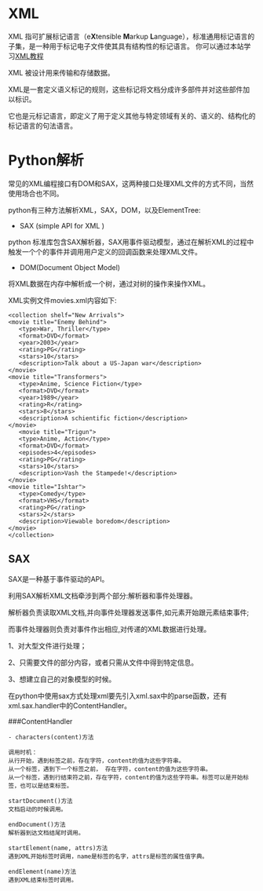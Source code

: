 # XML

XML 指可扩展标记语言（e**X**tensible **M**arkup **L**anguage），标准通用标记语言的子集，是一种用于标记电子文件使其具有结构性的标记语言。 你可以通过本站学习[XML教程](http://www.runoob.com/xml/xml-tutorial.html)

XML 被设计用来传输和存储数据。

XML是一套定义语义标记的规则，这些标记将文档分成许多部件并对这些部件加以标识。

它也是元标记语言，即定义了用于定义其他与特定领域有关的、语义的、结构化的标记语言的句法语言。

# Python解析

常见的XML编程接口有DOM和SAX，这两种接口处理XML文件的方式不同，当然使用场合也不同。

python有三种方法解析XML，SAX，DOM，以及ElementTree:

- SAX (simple API for XML )

python 标准库包含SAX解析器，SAX用事件驱动模型，通过在解析XML的过程中触发一个个的事件并调用用户定义的回调函数来处理XML文件。

- DOM(Document Object Model)

将XML数据在内存中解析成一个树，通过对树的操作来操作XML。

XML实例文件movies.xml内容如下:

```
<collection shelf="New Arrivals">
<movie title="Enemy Behind">
   <type>War, Thriller</type>
   <format>DVD</format>
   <year>2003</year>
   <rating>PG</rating>
   <stars>10</stars>
   <description>Talk about a US-Japan war</description>
</movie>
<movie title="Transformers">
   <type>Anime, Science Fiction</type>
   <format>DVD</format>
   <year>1989</year>
   <rating>R</rating>
   <stars>8</stars>
   <description>A schientific fiction</description>
</movie>
   <movie title="Trigun">
   <type>Anime, Action</type>
   <format>DVD</format>
   <episodes>4</episodes>
   <rating>PG</rating>
   <stars>10</stars>
   <description>Vash the Stampede!</description>
</movie>
<movie title="Ishtar">
   <type>Comedy</type>
   <format>VHS</format>
   <rating>PG</rating>
   <stars>2</stars>
   <description>Viewable boredom</description>
</movie>
</collection>
```

## SAX

SAX是一种基于事件驱动的API。

利用SAX解析XML文档牵涉到两个部分:解析器和事件处理器。

解析器负责读取XML文档,并向事件处理器发送事件,如元素开始跟元素结束事件;

而事件处理器则负责对事件作出相应,对传递的XML数据进行处理。

1、对大型文件进行处理；

2、只需要文件的部分内容，或者只需从文件中得到特定信息。

3、想建立自己的对象模型的时候。

在python中使用sax方式处理xml要先引入xml.sax中的parse函数，还有xml.sax.handler中的ContentHandler。

###ContentHandler

```
- characters(content)方法

调用时机：
从行开始，遇到标签之前，存在字符，content的值为这些字符串。
从一个标签，遇到下一个标签之前， 存在字符，content的值为这些字符串。
从一个标签，遇到行结束符之前，存在字符，content的值为这些字符串。标签可以是开始标签，也可以是结束标签。

startDocument()方法
文档启动的时候调用。

endDocument()方法
解析器到达文档结尾时调用。

startElement(name, attrs)方法
遇到XML开始标签时调用，name是标签的名字，attrs是标签的属性值字典。

endElement(name)方法
遇到XML结束标签时调用。
```

